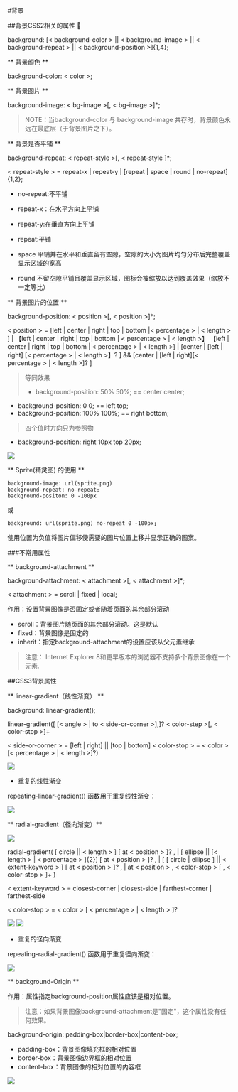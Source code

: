 #背景

##背景CSS2相关的属性 

background: [< background-color > || < background-image > || < background-repeat > || < background-position >]{1,4};

** 背景颜色 **

background-color: < color >;

** 背景图片 **

background-image: < bg-image >[, < bg-image >]*;

>NOTE：当background-color 与 background-image 共存时，背景颜色永远在最底层（于背景图片之下）。

** 背景是否平铺 **

background-repeat: < repeat-style >[, < repeat-style ]*;

< repeat-style > = repeat-x | repeat-y | [repeat | space | round | no-repeat]{1,2};

* no-repeat:不平铺

* repeat-x：在水平方向上平铺

* repeat-y:在垂直方向上平铺

* repeat:平铺

* space 平铺并在水平和垂直留有空隙，空隙的大小为图片均匀分布后完整覆盖显示区域的宽高

* round 不留空隙平铺且覆盖显示区域，图标会被缩放以达到覆盖效果（缩放不一定等比）

** 背景图片的位置 **

background-position: < position >[, < position >]*;

< position > = [left | center | right | top | bottom |< percentage > | < length > ] | 【left | center | right | top | bottom | < percentage > | < length >】 【left | center | right | top | bottom | < percentage > | < length >] | [center | [left | right] [< percentage > | < length >】? ] && [center | [left | right][< percentage > | < length >]? ]

>等同效果
>* background-position: 50% 50%; == center center; 
* background-position: 0 0; == left top;
* background-position: 100% 100%; == right bottom;

>四个值时方向只为参照物 
* background-position: right 10px top 20px;

![](/image/20161220bapo.png)

** Sprite(精灵图) 的使用 **

    background-image: url(sprite.png)
    background-repeat: no-repeat;
    background-positon: 0 -100px

或

    background: url(sprite.png) no-repeat 0 -100px;

使用位置为负值将图片偏移使需要的图片位置上移并显示正确的图案。

###不常用属性

** background-attachment **

background-attachment: < attachment >[, < attachment >]*;

< attachment > = scroll | fixed | local;

作用：设置背景图像是否固定或者随着页面的其余部分滚动 

* scroll：背景图片随页面的其余部分滚动。这是默认
* fixed：背景图像是固定的
* inherit：指定background-attachment的设置应该从父元素继承

>注意： Internet Explorer 8和更早版本的浏览器不支持多个背景图像在一个元素.

##CSS3背景属性

** linear-gradient（线性渐变） **

background: linear-gradient(); 

linear-gradient([ [< angle > | to < side-or-corner >],]? < color-step >[, < color-stop >]+ 

< side-or-corner > = [left | right] || [top | bottom]
< color-stop > = < color > [< percentage > | < length >]?)

![](/image/2016balg.png)

* 重复的线性渐变

repeating-linear-gradient() 函数用于重复线性渐变：

![](/image/2016barli.png)

** radial-gradient（径向渐变）**

![](/image/2016barg.jpg)

radial-gradient( [ circle || < length > ] [ at < position > ]? , | [ ellipse || [< length > | < percentage > ]{2}] [ at < position > ]? , | [ [ circle | ellipse ] || < extent-keyword > ] [ at < position > ]? , | at < position > , < color-stop > [ , < color-stop > ]+ )

< extent-keyword > = closest-corner | closest-side | farthest-corner | farthest-side

< color-stop > = < color > [ < percentage > | < length > ]?

![](/image/2016barg01.png)
![](/image/2016barg02.png)

* 重复的径向渐变

repeating-radial-gradient() 函数用于重复径向渐变：

![](/image/2016barre.png)

** background-Origin **

作用：属性指定background-position属性应该是相对位置。

>注意：如果背景图像background-attachment是"固定"，这个属性没有任何效果。

background-origin: padding-box|border-box|content-box; 

* padding-box：背景图像填充框的相对位置
* border-box：背景图像边界框的相对位置
* content-box：背景图像的相对位置的内容框

![](/image/2016orbox.png)


